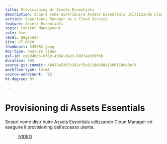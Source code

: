 ```yaml
---
title: Provisioning di Assets Essentials
description: Scopri come distribuire Assets Essentials utilizzando Cloud Manager ed eseguire il provisioning dell’accesso utente.
version: Experience Manager as a Cloud Service
feature: Assets Essentials
topic: Content Management
role: User
level: Beginner
jira: KT-8020
thumbnail: 335952.jpeg
doc-type: Feature Video
exl-id: ca994bdb-8f59-4504-b623-68d74e559fbb
duration: 305
source-git-commit: 48433a5367c281cf5a1c106b08a1306f1b0e8ef4
workflow-type: tm+mt
source-wordcount: '32'
ht-degree: 0%

---
```


# Provisioning di Assets Essentials

Scopri come distribuire Assets Essentials utilizzando Cloud Manager ed eseguire il provisioning dell’accesso utente.

>[!VIDEO](https://video.tv.adobe.com/v/3418815?quality=12&learn=on&captions=ita)
